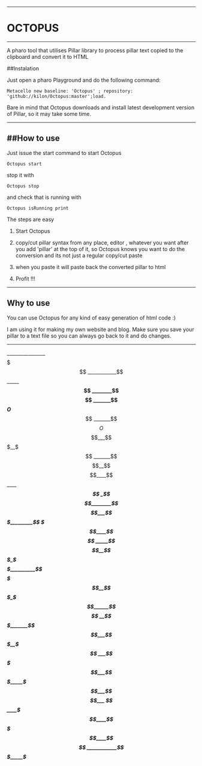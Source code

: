 ---------------------
#  OCTOPUS      
***************
A pharo tool that utilises Pillar library to process pillar text copied to the clipboard and convert it to HTML

 ##Instalation

Just open a pharo Playground and do the following command:
```
Metacello new baseline: 'Octopus' ; repository: 'github://kilon/Octopus:master';load.
```
Bare in mind that Octopus downloads and install latest development version of Pillar, so it may take some time.
****************
##How to use
----------------------
Just issue the start command to start Octopus
```
Octopus start
 ```
stop it with
```
Octopus stop
``` 
and check that is running with
```
Octopus isRunning print
```

The steps are easy

1. Start Octopus

2. copy/cut pillar syntax from any place, editor , whatever you want after you add 'pillar' at the top of it, so Octopus knows you want to do the conversion and its not just a regular copy/cut paste

3. when you paste it will paste back the converted pillar to html

4. Profit !!!

**************
Why to use
-----------------------
You can use Octopus for any kind of easy generation of html code :)

I am using it for making my own website and blog. Make sure you save your pillar to a text file so you can always go back to it and do changes.

**************************************

________________$$$$$$$
____________$$$$$$$$$$$$$$
_________$$$$$$$$$$$$$$$$$$
________$$$$$$$$$$$$$$$$$$$$
_______$$$$$$$$$$$$$$$O$$$$$____$$$$$$
_______$$$$$$$$O$$$$$$$$$$$$___$$$__$$$
_______$$$$$$$$$$$$$$$$$$$$__$$$$____$$
________$$$$$$$$$$$$$$$$$$$$$$$$
_________$$$$$$$$$$$$$$$$$$$$$$$$$$$$$$
_$$$$$$_____$$$$$$$$$$$$$$$$$$________$$
$$___$$$$$$$$$$$$$$$$$$$$$$$_________$$
_$$$____$$$$$$$$$$$$$$$$$$$$$$$$$$$$
_____$$$$$$$$__$$$_$$$$$$__________$$
___$$$$_______$$$__$$$_$$$______$$$$
__$$$_______$$$$___$$$__$$$
___$$$$$___$$$_____$$$___$$$$___ $$
____$$$____$$$$$$__$$$____$$$$$$$$
____________$$$_____$$$$$___$$$$            

